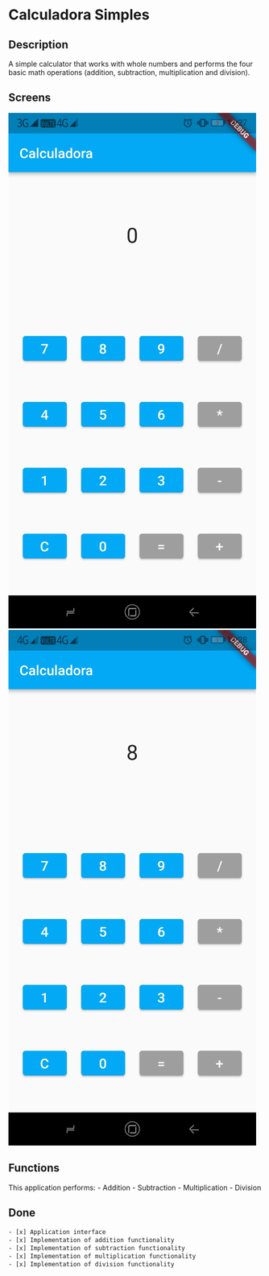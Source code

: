 # Calculadora Simples

## Description
  A simple calculator that works with whole numbers and performs the four basic math operations (addition, subtraction, multiplication and division).

## Screens
   ![](https://github.com/jorge-canuto/projeto_calculadora/blob/master/images/calculadora_screen1.jpeg)
   ![](https://github.com/jorge-canuto/projeto_calculadora/blob/master/images/calculadora_screen2.jpeg)

## Functions
  This application performs:
          - Addition
          - Subtraction
          - Multiplication
          - Division
          
## Done
    - [x] Application interface
    - [x] Implementation of addition functionality
    - [x] Implementation of subtraction functionality
    - [x] Implementation of multiplication functionality
    - [x] Implementation of division functionality


